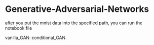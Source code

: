 # Generative-Adversarial-Networks


after you put the mnist data into the specified path, you can run the notebook file 

vanllia_GAN:
conditional_GAN:
